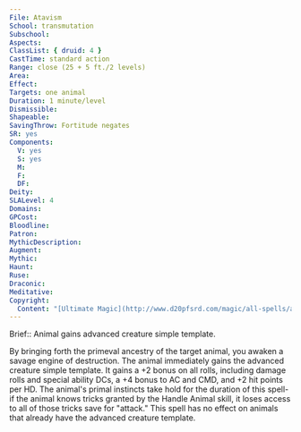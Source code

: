 ```yaml
---
File: Atavism
School: transmutation
Subschool: 
Aspects: 
ClassList: { druid: 4 }
CastTime: standard action
Range: close (25 + 5 ft./2 levels)
Area: 
Effect: 
Targets: one animal
Duration: 1 minute/level
Dismissible: 
Shapeable: 
SavingThrow: Fortitude negates
SR: yes
Components:
  V: yes
  S: yes
  M: 
  F: 
  DF: 
Deity: 
SLALevel: 4
Domains: 
GPCost: 
Bloodline: 
Patron: 
MythicDescription: 
Augment: 
Mythic: 
Haunt: 
Ruse: 
Draconic: 
Meditative: 
Copyright:
  Content: "[Ultimate Magic](http://www.d20pfsrd.com/magic/all-spells/a/atavism)"
---
```

Brief:: Animal gains advanced creature simple template.

By bringing forth the primeval ancestry of the target animal, you awaken a savage engine of destruction. The animal immediately gains the advanced creature simple template.  It gains a +2 bonus on all rolls, including damage rolls and special ability DCs, a +4 bonus to AC and CMD, and +2 hit points per HD. The animal's primal instincts take hold for the duration of this spell-if the animal knows tricks granted by the Handle Animal skill, it loses access to all of those tricks save for "attack." This spell has no effect on animals that already have the advanced creature template.
